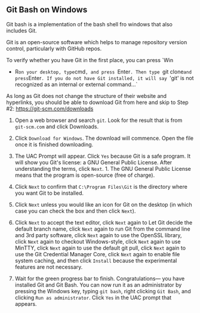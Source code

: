 ## Git Bash on Windows


Git bash is a implementation of the bash shell fro windows that also
includes Git.

Git is an open-source software which helps to manage repository
version control, particularly with GitHub repos. 


To verify whether you have Git in the first place, you can press `Win
+ R` on your desktop, type `cmd`, and press `Enter`. Then type `git
clone` and press `Enter`. If you do not have Git installed, it will
say `'git' is not recognized as an internal or external command...`

As long as Git does not change the structure of their website and
hyperlinks, you should be able to download Git from here and skip to
Step #2: https://git-scm.com/downloads

1. Open a web browser and search `git`. Look for the result that is
   from `git-scm.com` and click Downloads.

2. Click `Download for Windows`. The download will commence. Open the
   file once it is finished downloading.

3. The UAC Prompt will appear. Click `Yes` because Git is a safe
   program.  It will show you Git's license: a GNU General Public
   License. After understanding the terms, click `Next`.  1. The GNU
   General Public License means that the program is open-source (free
   of charge).
  
4. Click `Next` to confirm that `C:\Program Files\Git` is the
   directory where you want Git to be installed.

5. Click `Next` unless you would like an icon for Git on the
   desktop (in which case you can check the box and then click `Next`).

6. Click `Next` to accept the text editor, click `Next` again to Let
   Git decide the default branch name, click `Next` again to run Git
   from the command line and 3rd party software, click `Next` again to
   use the OpenSSL library, click `Next` again to checkout
   Windows-style, click `Next` again to use MinTTY, click `Next` again
   to use the default git pull, click `Next` again to use the Git
   Credential Manager Core, click `Next` again to enable file system
   caching, and then click `Install` because the experimental features
   are not necessary.

7. Wait for the green progress bar to finish. Congratulations— you
   have installed Git and Git Bash. You can now run it as an
   administrator by pressing the Windows key, typing `git bash`, right
   clicking `Git Bash`, and clicking `Run as administrator`. Click
   `Yes` in the UAC prompt that appears.
